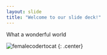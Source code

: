 ```yaml
---
layout: slide
title: "Welcome to our slide deck!"
---
```


What a wonderful world

![femalecodertocat](https://octodex.github.com/images/femalecodertocat.png)
{: .center}
